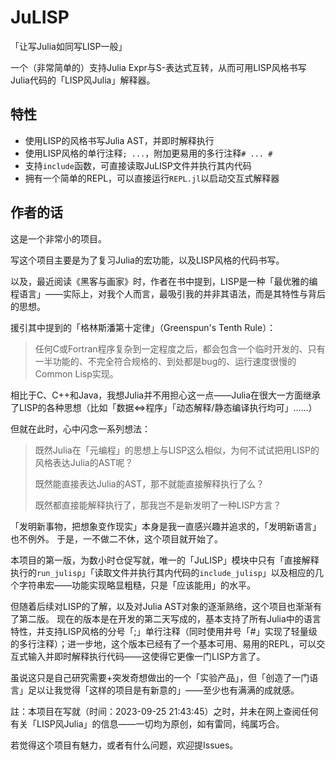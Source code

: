 # JuLISP

「让写Julia如同写LISP一般」

一个（非常简单的）支持Julia Expr与S-表达式互转，从而可用LISP风格书写Julia代码的「LISP风Julia」解释器。

## 特性

- 使用LISP的风格书写Julia AST，并即时解释执行
- 使用LISP风格的单行注释`; ...`，附加更易用的多行注释`# ... #`
- 支持`include`函数，可直接读取JuLISP文件并执行其内代码
- 拥有一个简单的REPL，可以直接运行`REPL.jl`以启动交互式解释器

## 作者的话

这是一个非常小的项目。

写这个项目主要是为了复习Julia的宏功能，以及LISP风格的代码书写。

以及，最近阅读《黑客与画家》时，作者在书中提到，LISP是一种「最优雅的编程语言」——实际上，对我个人而言，最吸引我的并非其语法，而是其特性与背后的思想。

援引其中提到的「格林斯潘第十定律」（Greenspun's Tenth Rule）：
> 任何C或Fortran程序复杂到一定程度之后，都会包含一个临时开发的、只有一半功能的、不完全符合规格的、到处都是bug的、运行速度很慢的Common Lisp实现。

相比于C、C++和Java，我想Julia并不用担心这一点——Julia在很大一方面继承了LISP的各种思想（比如「数据⇔程序」「动态解释/静态编译执行均可」……）

但就在此时，心中闪念一系列想法：

> 既然Julia在「元编程」的思想上与LISP这么相似，为何不试试把用LISP的风格表达Julia的AST呢？
>
> 既然能直接表达Julia的AST，那不就能直接解释执行了么？
>
> 既然都直接能解释执行了，那我岂不是新发明了一种LISP方言？

「发明新事物，把想象变作现实」本身是我一直感兴趣并追求的，「发明新语言」也不例外。
于是，一不做二不休，这个项目就开始了。

本项目的第一版，为数小时仓促写就，唯一的「JuLISP」模块中只有「直接解释执行的`run_julisp`」「读取文件并执行其内代码的`include_julisp`」以及相应的几个字符串宏——功能实现略显粗糙，只是「应该能用」的水平。

但随着后续对LISP的了解，以及对Julia AST对象的逐渐熟络，这个项目也渐渐有了第二版。
现在的版本是在开发的第二天写成的，基本支持了所有Julia中的语言特性，并支持LISP风格的分号「;」单行注释（同时使用井号「#」实现了轻量级的多行注释）；进一步地，这个版本已经有了一个基本可用、易用的REPL，可以交互式输入并即时解释执行代码——这使得它更像一门LISP方言了。

虽说这只是自己研究需要+突发奇想做出的一个「实验产品」，但「创造了一门语言」足以让我觉得「这样的项目是有新意的」——至少也有满满的成就感。

註：本项目在写就（时间：2023-09-25 21:43:45）之时，并未在网上查阅任何有关「LISP风Julia」的信息——一切均为原创，如有雷同，纯属巧合。

若觉得这个项目有魅力，或者有什么问题，欢迎提Issues。
